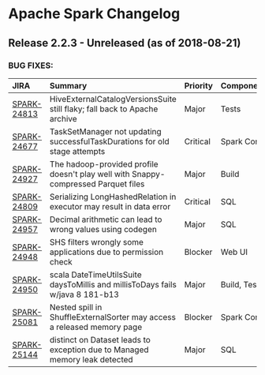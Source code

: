 
<!---
# Licensed to the Apache Software Foundation (ASF) under one
# or more contributor license agreements.  See the NOTICE file
# distributed with this work for additional information
# regarding copyright ownership.  The ASF licenses this file
# to you under the Apache License, Version 2.0 (the
# "License"); you may not use this file except in compliance
# with the License.  You may obtain a copy of the License at
#
#     http://www.apache.org/licenses/LICENSE-2.0
#
# Unless required by applicable law or agreed to in writing, software
# distributed under the License is distributed on an "AS IS" BASIS,
# WITHOUT WARRANTIES OR CONDITIONS OF ANY KIND, either express or implied.
# See the License for the specific language governing permissions and
# limitations under the License.
-->
# Apache Spark Changelog

## Release 2.2.3 - Unreleased (as of 2018-08-21)



### BUG FIXES:

| JIRA | Summary | Priority | Component | Reporter | Contributor |
|:---- |:---- | :--- |:---- |:---- |:---- |
| [SPARK-24813](https://issues.apache.org/jira/browse/SPARK-24813) | HiveExternalCatalogVersionsSuite still flaky; fall back to Apache archive |  Major | Tests | Sean Owen | Sean Owen |
| [SPARK-24677](https://issues.apache.org/jira/browse/SPARK-24677) | TaskSetManager not updating successfulTaskDurations for old stage attempts |  Critical | Spark Core | dzcxzl | dzcxzl |
| [SPARK-24927](https://issues.apache.org/jira/browse/SPARK-24927) | The hadoop-provided profile doesn't play well with Snappy-compressed Parquet files |  Major | Build | Cheng Lian | Cheng Lian |
| [SPARK-24809](https://issues.apache.org/jira/browse/SPARK-24809) | Serializing LongHashedRelation in executor may result in data error |  Critical | SQL | Lijia Liu | Lijia Liu |
| [SPARK-24957](https://issues.apache.org/jira/browse/SPARK-24957) | Decimal arithmetic can lead to wrong values using codegen |  Major | SQL | David Vogelbacher | Marco Gaido |
| [SPARK-24948](https://issues.apache.org/jira/browse/SPARK-24948) | SHS filters wrongly some applications due to permission check |  Blocker | Web UI | Marco Gaido | Marco Gaido |
| [SPARK-24950](https://issues.apache.org/jira/browse/SPARK-24950) | scala DateTimeUtilsSuite daysToMillis and millisToDays fails w/java 8 181-b13 |  Major | Build, Tests | shane knapp | Chris Martin |
| [SPARK-25081](https://issues.apache.org/jira/browse/SPARK-25081) | Nested spill in ShuffleExternalSorter may access a released memory page |  Blocker | Spark Core | Shixiong Zhu | Shixiong Zhu |
| [SPARK-25144](https://issues.apache.org/jira/browse/SPARK-25144) | distinct on Dataset leads to exception due to Managed memory leak detected |  Major | SQL | Ayoub Benali | Dongjoon Hyun |



